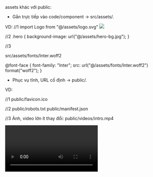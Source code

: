 assets khác với public:
- Gắn trực tiếp vào code/component → src/assets/.

VD:
//1
import Logo from "@/assets/logo.svg"
<img src={Logo} />

//2
.hero {
  background-image: url("@/assets/hero-bg.jpg");
}

//3

src/assets/fonts/Inter.woff2

@font-face {
  font-family: "Inter";
  src: url("@/assets/fonts/Inter.woff2") format("woff2");
}


- Phục vụ tĩnh, URL cố định → public/.

VD:

//1
public/favicon.ico

//2
public/robots.txt
public/manifest.json

//3
Ảnh, video lớn ít thay đổi:
public/videos/intro.mp4

<video src="/videos/intro.mp4" controls >

